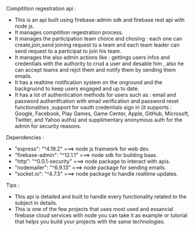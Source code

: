 Compitition regestration api :
  - This is an api built using firebase-admin sdk and firebase rest api with node js.
  - It manages compitition regestration process.
  - It manages the participation team choice and chosing : each one can create,join,send joining request to a team and each team leader can send request to a participat to join his team.
  - It manages the also admin actions like : gettings users infos and credentials with the authority to crud a user and desable him , also he can accept teams and rejct them and notify them by sending them emails.
  - It has a realtime notification system on the onground and the backgruond to keep users engaged and up to date.
  - It has a lot of authentication methods for users such as : email and password authentfcation with email verification and password reset functionalities ,support for oauth credentials sign in (it supports : Google, Facebook, Play Games, Game Center, Apple, GitHub, Microsoft, Twitter, and Yahoo auths) and supplimentary anonymous auth for the admin for security reasons.

Dependencies :
  - "express": "^4.19.2" ===> node js framwork for web dev.
  - "firebase-admin": "^12.1.1" ===> node sdk for building baas.
  - "http": "^0.0.1-security" ===> node package to interact with apis.
  - "nodemailer": "^6.9.13" ===> node package for sending emails.
  - "socket.io": "^4.7.5" ===> node package to handle realtime updates.

Tips :
  - This api is detailed and built to handle every functionality related to the subject in details.
  - This is one of the few projects that uses most used and essancial firebase cloud services with node you can take it as example or tutorial that helps you build your projects with the same technologies.
